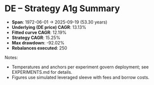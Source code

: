 # DE – Strategy A1g Summary

- **Span**: 1972-06-01 → 2025-09-19 (53.30 years)
- **Underlying (DE price) CAGR**: 13.13%
- **Fitted curve CAGR**: 12.19%
- **Strategy CAGR**: 15.25%
- **Max drawdown**: -92.02%
- **Rebalances executed**: 250

Notes:

- Temperatures and anchors per experiment govern deployment; see EXPERIMENTS.md for details.
- Figures use simulated leveraged sleeve with fees and borrow costs.
